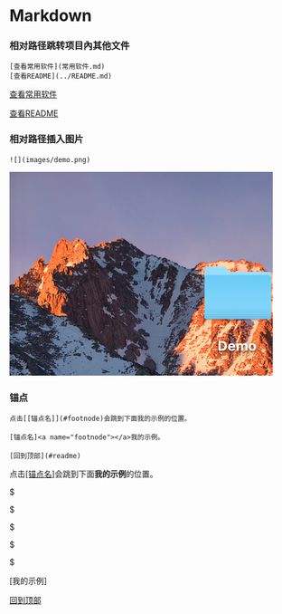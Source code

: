 # Markdown 

### 相对路径跳转项目內其他文件

```
[查看常用软件](常用软件.md)
[查看README](../README.md)
```

[查看常用软件](常用软件.md)

[查看README](../README.md)

### 相对路径插入图片

```
![](images/demo.png)
```

![](../images/demo.png)

### 锚点

```
点击[[锚点名]](#footnode)会跳到下面我的示例的位置。

[锚点名]<a name="footnode"></a>我的示例。

[回到顶部](#readme)
```

点击[[锚点名]](#footnode)会跳到下面**我的示例**的位置。

$

$

$

$

$

[我的示例]<a name="footnode"></a>

[回到顶部](#readme)